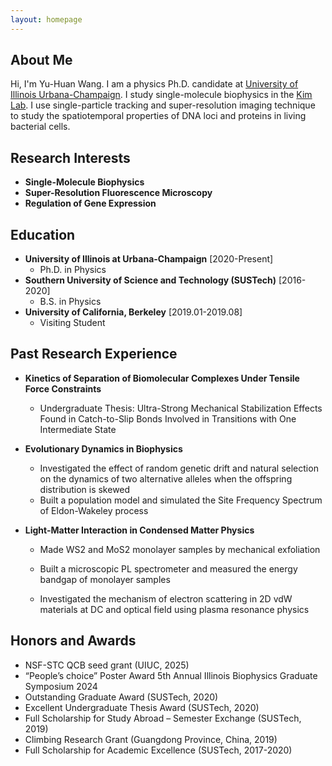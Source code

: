 ```yaml
---
layout: homepage
---
```


## About Me

Hi, I'm Yu-Huan Wang. I am a physics Ph.D. candidate at [University of Illinois Urbana-Champaign](https://illinois.edu/). I study single-molecule biophysics in the [Kim Lab](https://www.sjkimlab.org/). I use single-particle tracking and super-resolution imaging technique to study the spatiotemporal properties of DNA loci and proteins in living bacterial cells.

## Research Interests

- **Single-Molecule Biophysics** 
- **Super-Resolution Fluorescence Microscopy**
- **Regulation of Gene Expression**

## Education
- **University of Illinois at Urbana-Champaign** 	[2020-Present]
  - Ph.D. in Physics
- **Southern University of Science and Technology (SUSTech)** 	[2016-2020]
  - B.S. in Physics
- **University of California, Berkeley** 	[2019.01-2019.08]
  - Visiting Student

## Past Research Experience

- **Kinetics of Separation of Biomolecular Complexes Under Tensile Force Constraints**

  - Undergraduate Thesis: Ultra-Strong Mechanical Stabilization Effects Found in Catch-to-Slip Bonds Involved in Transitions with One Intermediate State

- **Evolutionary Dynamics in Biophysics** 

  - Investigated the effect of random genetic drift and natural selection on the dynamics of two
    alternative alleles when the offspring distribution is skewed
  - Built a population model and simulated the Site Frequency Spectrum of Eldon-Wakeley process

- **Light-Matter Interaction in Condensed Matter Physics**

  - Made WS2 and MoS2 monolayer samples by mechanical exfoliation

  - Built a microscopic PL spectrometer and measured the energy bandgap of monolayer samples

  - Investigated the mechanism of electron scattering in 2D vdW materials at DC and optical field using plasma resonance physics 

    

## Honors and Awards

- NSF-STC QCB seed grant (UIUC, 2025)
- “People’s choice” Poster Award 5th Annual Illinois Biophysics Graduate Symposium                       2024
- Outstanding Graduate Award (SUSTech, 2020)
- Excellent Undergraduate Thesis Award (SUSTech, 2020)
- Full Scholarship for Study Abroad – Semester Exchange (SUSTech, 2019)
- Climbing Research Grant (Guangdong Province, China, 2019)
- Full Scholarship for Academic Excellence (SUSTech, 2017-2020)

